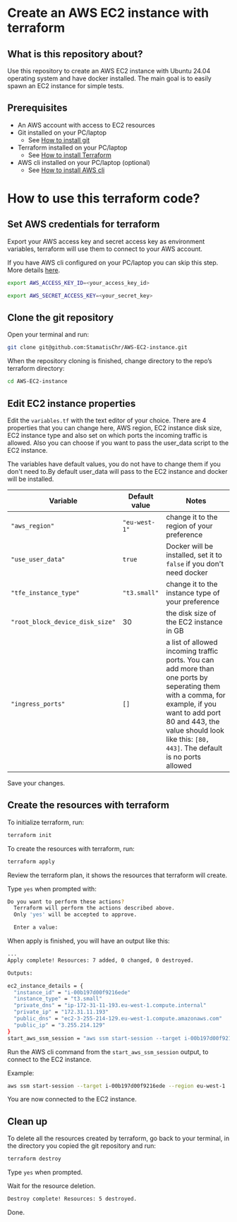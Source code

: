 # Create an AWS EC2 instance with terraform

## What is this repository about?
Use this repository to create an AWS EC2 instance with Ubuntu 24.04 operating system and have docker installed.
The main goal is to easily spawn an EC2 instance for simple tests.

## Prerequisites
- An AWS account with access to EC2 resources
- Git installed on your PC/laptop
  - See [How to install git](https://git-scm.com/book/en/v2/Getting-Started-Installing-Git)
- Terraform installed on your PC/laptop
  - See  [How to install Terraform](https://developer.hashicorp.com/terraform/tutorials/aws-get-started/install-cli)
- AWS cli installed on your PC/laptop (optional)
  - See [How to install AWS cli](https://docs.aws.amazon.com/cli/latest/userguide/getting-started-install.html)

# How to use this terraform code?

## Set AWS credentials for terraform
Export your AWS access key and secret access key as environment variables, terraform will use them to connect to your AWS account.

If you have AWS cli configured on your PC/laptop you can skip this step. 
More details [here](https://registry.terraform.io/providers/hashicorp/aws/latest/docs#authentication-and-configuration).

```bash
export AWS_ACCESS_KEY_ID=<your_access_key_id>
```

```bash
export AWS_SECRET_ACCESS_KEY=<your_secret_key>
```

## Clone the git repository

Open your terminal and run:
```bash
git clone git@github.com:StamatisChr/AWS-EC2-instance.git
```

When the repository cloning is finished, change directory to the repo’s terraform directory:

```bash
cd AWS-EC2-instance
```

## Edit EC2 instance properties

Edit the `variables.tf` with the text editor of your choice. 
There are 4 properties that you can change here, AWS region, EC2 instance disk size, EC2 instance type and also set on which ports the incoming traffic is allowed. Also you can choose if you want to pass the user_data script to the EC2 instance. 

The variables have default values, you do not have to change them if you don't need to.By default user_data will pass to the EC2 instance and docker will be installed.


| Variable  | Default value | Notes |
| -------- | ------- | ------ |
| `"aws_region"`  | `"eu-west-1"`    |   change it to the region of your preference     |
| `"use_user_data"` | `true`    |   Docker will be installed, set it to `false` if you don't need docker    |
| `"tfe_instance_type"` |  `"t3.small"`   |   change it to the instance type of your preference   |
|`"root_block_device_disk_size"`| 30| the disk size of the EC2 instance in GB |
|`"ingress_ports"`|`[]`|a list of allowed incoming traffic ports. You can add more than one ports by seperating them with a comma, for example, if you want to add port 80 and 443, the value should look like this: `[80, 443]`. The default is no ports allowed|

Save your changes.

## Create the resources with terraform 

To initialize terraform, run:
```bash
terraform init
```

To create the resources with terraform, run:
```bash
terraform apply
```

Review the terraform plan, it shows the resources that terraform will create.

Type `yes` when prompted with:
```bash
Do you want to perform these actions?
  Terraform will perform the actions described above.
  Only 'yes' will be accepted to approve.

  Enter a value: 
```  

When apply is finished, you will have an output like this:
```bash
...
Apply complete! Resources: 7 added, 0 changed, 0 destroyed.

Outputs:

ec2_instance_details = {
  "instance_id" = "i-00b197d00f9216ede"
  "instance_type" = "t3.small"
  "private_dns" = "ip-172-31-11-193.eu-west-1.compute.internal"
  "private_ip" = "172.31.11.193"
  "public_dns" = "ec2-3-255-214-129.eu-west-1.compute.amazonaws.com"
  "public_ip" = "3.255.214.129"
}
start_aws_ssm_session = "aws ssm start-session --target i-00b197d00f9216ede --region eu-west-1"

```

Run the AWS cli command from the `start_aws_ssm_session` output, to connect to the EC2 instance.

Example:
```bash
aws ssm start-session --target i-00b197d00f9216ede --region eu-west-1
```

You are now connected to the EC2 instance.

## Clean up
To delete all the resources created by terraform, go back to your terminal, in the directory you copied the git repository and run:
```bash
terraform destroy
```

Type `yes` when prompted.

Wait for the resource deletion.

```bash
Destroy complete! Resources: 5 destroyed.
```

Done.
